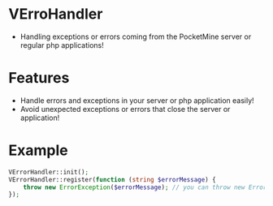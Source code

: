 # VErroHandler
- Handling exceptions or errors coming from the PocketMine server or regular php applications!

# Features
- Handle errors and exceptions in your server or php application easily!
- Avoid unexpected exceptions or errors that close the server or application!

# Example
```php
VErrorHandler::init();
VErrorHandler::register(function (string $errorMessage) {
    throw new ErrorException($errorMessage); // you can throw new ErrorException or not if you did not want stop server or your application!
});
```
